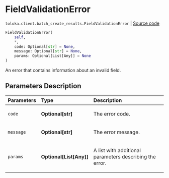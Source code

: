 # FieldValidationError
`toloka.client.batch_create_results.FieldValidationError` | [Source code](https://github.com/Toloka/toloka-kit/blob/v1.2.3/src/client/batch_create_results.py#L16)

```python
FieldValidationError(
    self,
    *,
    code: Optional[str] = None,
    message: Optional[str] = None,
    params: Optional[List[Any]] = None
)
```

An error that contains information about an invalid field.

## Parameters Description

| Parameters | Type | Description |
| :----------| :----| :-----------|
`code`|**Optional\[str\]**|<p>The error code.</p>
`message`|**Optional\[str\]**|<p>The error message.</p>
`params`|**Optional\[List\[Any\]\]**|<p>A list with additional parameters describing the error.</p>
